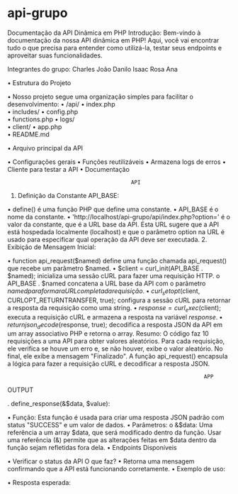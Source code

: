 # api-grupo
 Documentação da API Dinâmica em PHP
Introdução:
Bem-vindo à documentação da nossa API dinâmica em PHP! Aqui, você vai encontrar tudo o que precisa para entender como utilizá-la, testar seus endpoints e aproveitar suas funcionalidades.



Integrantes do grupo:
Charles
João Danilo
Isaac
Rosa
Ana




•	Estrutura do Projeto

•	Nosso projeto segue uma organização simples para facilitar o desenvolvimento:
•	/api/
•	index.php          
•	includes/
•	config.php    
•	functions.php 
•	logs/             
•	client/
•	app.php       
•	README.md     




•	Arquivo principal da API

•	Configurações gerais
•	Funções reutilizáveis
•	Armazena logs de erros
•	Cliente para testar a API
•	Documentação 


                                           API

1. Definição da Constante API_BASE:
 
•	define() é uma função PHP que define uma constante.
•	API_BASE é o nome da constante.
•	'http://localhost/api-grupo/api/index.php?option=' é o valor da constante, que é a URL base da API. Esta URL sugere que a API está hospedada localmente (localhost) e que o parâmetro option na URL é usado para especificar qual operação da API deve ser executada.
2. Exibição de Mensagem Inicial:
 

                                      


 
 
•	function api_request($named) define uma função chamada api_request() que recebe um parâmetro $named.
•	$client = curl_init(API_BASE . $named); inicializa uma sessão cURL para fazer uma requisição HTTP. 
o	API_BASE . $named concatena a URL base da API com o parâmetro $named para formar a URL completa da requisição.
•	curl_setopt($client, CURLOPT_RETURNTRANSFER, true); configura a sessão cURL para retornar a resposta da requisição como uma string.
•	$response = curl_exec($client); executa a requisição cURL e armazena a resposta na variável $response.
•	return json_decode($response, true); decodifica a resposta JSON da API em um array associativo PHP e retorna o array.
Resumo:
O código faz 10 requisições a uma API para obter valores aleatórios. Para cada requisição, ele verifica se houve um erro e, se não houver, exibe o valor aleatório. No final, ele exibe a mensagem "Finalizado". A função api_request() encapsula a lógica para fazer a requisição cURL e decodificar a resposta JSON.




                                                                  APP
 
 






   OUTPUT
 
. define_response(&$data, $value):
 
•	Função: Esta função é usada para criar uma resposta JSON padrão com status "SUCCESS" e um valor de dados.
•	Parâmetros: 
o	&$data: Uma referência a um array $data, que será modificado dentro da função. Usar uma referência (&) permite que as alterações feitas em $data dentro da função sejam refletidas fora dela.
•	Endpoints Disponíveis

•	Verificar o status da API
      O que faz?
•	Retorna uma mensagem confirmando que a API está funcionando corretamente.
•	Exemplo de uso:  

•	Resposta esperada:  


